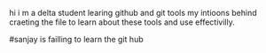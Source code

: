  hi i m a delta student learing github and git tools 
 my intioons behind craeting the file to learn about these tools and use effectivilly.
 
 #sanjay is failling to learn the git hub 